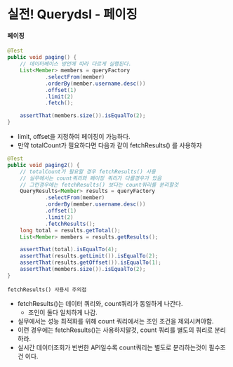 # 실전! Querydsl - 페이징

#### 페이징
```java
@Test
public void paging() {
    // 데이터베이스 방언에 따라 다르게 실행된다.
    List<Member> members = queryFactory
            .selectFrom(member)
            .orderBy(member.username.desc())
            .offset(1)
            .limit(2)
            .fetch();

    assertThat(members.size()).isEqualTo(2);
}
```

- limit, offset을 지정하여 페이징이 가능하다.
- 만약 totalCount가 필요하다면 다음과 같이 fetchResults() 를 사용하자

```java
@Test
public void paging2() {
    // totalCount가 필요할 경우 fetchResults() 사용
    // 실무에서는 count쿼리와 페이징 쿼리가 다를경우가 있음
    // 그런경우에는 fetchResults() 보다는 count쿼리를 분리할것
    QueryResults<Member> results = queryFactory
            .selectFrom(member)
            .orderBy(member.username.desc())
            .offset(1)
            .limit(2)
            .fetchResults();
    long total = results.getTotal();
    List<Member> members = results.getResults();

    assertThat(total).isEqualTo(4);
    assertThat(results.getLimit()).isEqualTo(2);
    assertThat(results.getOffset()).isEqualTo(1);
    assertThat(members.size()).isEqualTo(2);
}
```

`fetchResults() 사용시 주의점`
- fetchResults()는 데이터 쿼리와, count쿼리가 동일하게 나간다.
    - 조인이 둘다 일치하게 나감.
- 실무에서는 성능 최적화를 위해 count 쿼리에서는 조인 조건을 제외시켜야함.
- 이런 경우에는 fetchResults()는 사용하지말것, count 쿼리를 별도의 쿼리로 분리하라.
- 실시간 데이터조회가 빈번한 API일수록 count쿼리는 별도로 분리하는것이 필수조건 이다.
